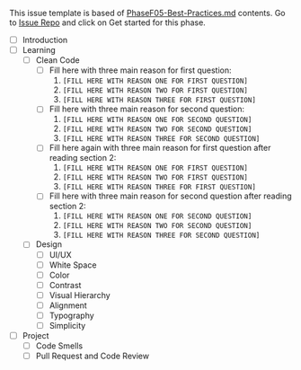 This issue template is based of [PhaseF05-Best-Practices.md](./PhaseF05-Best-Practices.md) contents. Go to [Issue Repo](https://github.com/Star-Academy/codestar-intern-issues/issues/new/choose) and click on Get started for this phase.

- [ ] Introduction
- [ ] Learning
  - [ ] Clean Code
    - [ ] Fill here with three main reason for first question:
      1. `[FILL HERE WITH REASON ONE FOR FIRST QUESTION]`
      1. `[FILL HERE WITH REASON TWO FOR FIRST QUESTION]`
      1. `[FILL HERE WITH REASON THREE FOR FIRST QUESTION]`
    - [ ] Fill here with three main reason for second question:
      1. `[FILL HERE WITH REASON ONE FOR SECOND QUESTION]`
      1. `[FILL HERE WITH REASON TWO FOR SECOND QUESTION]`
      1. `[FILL HERE WITH REASON THREE FOR SECOND QUESTION]`
    - [ ] Fill here again with three main reason for first question after reading section 2:
      1. `[FILL HERE WITH REASON ONE FOR FIRST QUESTION]`
      1. `[FILL HERE WITH REASON TWO FOR FIRST QUESTION]`
      1. `[FILL HERE WITH REASON THREE FOR FIRST QUESTION]`
    - [ ] Fill here with three main reason for second question after reading section 2:
      1. `[FILL HERE WITH REASON ONE FOR SECOND QUESTION]`
      1. `[FILL HERE WITH REASON TWO FOR SECOND QUESTION]`
      1. `[FILL HERE WITH REASON THREE FOR SECOND QUESTION]`
  - [ ] Design
    - [ ] UI/UX
    - [ ] White Space
    - [ ] Color
    - [ ] Contrast
    - [ ] Visual Hierarchy
    - [ ] Alignment
    - [ ] Typography
    - [ ] Simplicity
- [ ] Project
  - [ ] Code Smells
  - [ ] Pull Request and Code Review
